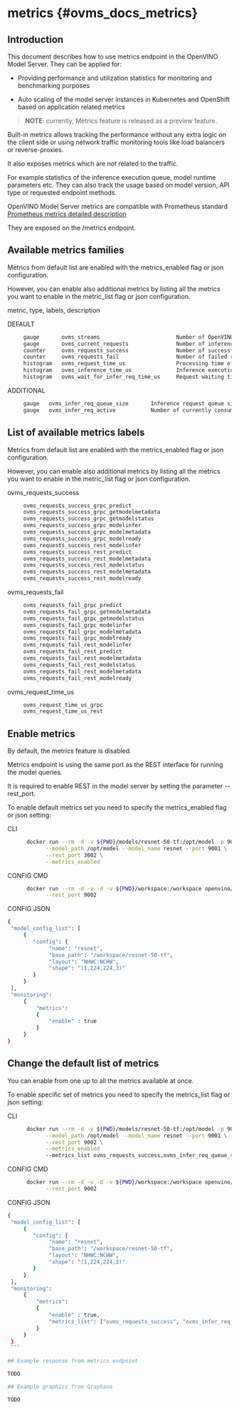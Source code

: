 # metrics {#ovms_docs_metrics}

## Introduction

This document describes how to use metrics endpoint in the OpenVINO Model Server. They can be applied for:

- Providing performance and utilization statistics for monitoring and benchmarking purposes

- Auto scaling of the model server instances in Kubernetes and OpenShift based on application related metrics

> **NOTE**: currently, Metrics feature is released as a preview feature.

Built-in metrics allows tracking the performance without any extra logic on the client side or using network traffic monitoring tools like load balancers or reverse-proxies.

It also exposes metrics which are not related to the traffic. 

For example statistics of the inference execution queue, model runtime parameters etc. They can also track the usage based on model version, API type or requested endpoint methods.

OpenVINO Model Server metrics are compatible with Prometheus standard [Prometheus metrics detailed description](https://prometheus.io/docs)

They are exposed on the /metrics endpoint.

## Available metrics families

Metrics from default list are enabled with the metrics_enabled flag or json configuration.

However, you can enable also additional metrics by listing all the metrics you want to enable in the metric_list flag or json configuration.

metric, type, labels, description

DEFAULT

   ```bash
        gauge       ovms_streams                        Number of OpenVINO execution streams.
        gauge       ovms_current_requests               Number of inference requests currently in process.
        counter     ovms_requests_success               Number of successful requests to a model or a DAG.
        counter     ovms_requests_fail                  Number of failed requests to a model or a DAG.
        histogram   ovms_request_time_us                Processing time of requests to a model or a DAG.
        histogram   ovms_inference_time_us              Inference execution time in the OpenVINO backend.
        histogram   ovms_wait_for_infer_req_time_us     Request waiting time in the scheduling queue.
   ```

ADDITIONAL

   ```bash
        gauge   ovms_infer_req_queue_size       Inference request queue size (nireq).
        gauge   ovms_infer_req_active           Number of currently consumed inference request from the processing queue.
   ```

## List of available metrics labels

Metrics from default list are enabled with the metrics_enabled flag or json configuration.

However, you can enable also additional metrics by listing all the metrics you want to enable in the metric_list flag or json configuration.

ovms_requests_success

   ```bash
        ovms_requests_success_grpc_predict
        ovms_requests_success_grpc_getmodelmetadata
        ovms_requests_success_grpc_getmodelstatus
        ovms_requests_success_grpc_modelinfer
        ovms_requests_success_grpc_modelmetadata
        ovms_requests_success_grpc_modelready
        ovms_requests_success_rest_modelinfer
        ovms_requests_success_rest_predict
        ovms_requests_success_rest_modelmetadata
        ovms_requests_success_rest_modelstatus
        ovms_requests_success_rest_modelmetadata
        ovms_requests_success_rest_modelready
   ```

ovms_requests_fail

   ```bash
        ovms_requests_fail_grpc_predict
        ovms_requests_fail_grpc_getmodelmetadata
        ovms_requests_fail_grpc_getmodelstatus
        ovms_requests_fail_grpc_modelinfer
        ovms_requests_fail_grpc_modelmetadata
        ovms_requests_fail_grpc_modelready
        ovms_requests_fail_rest_modelinfer
        ovms_requests_fail_rest_predict
        ovms_requests_fail_rest_modelmetadata
        ovms_requests_fail_rest_modelstatus
        ovms_requests_fail_rest_modelmetadata
        ovms_requests_fail_rest_modelready
   ```

ovms_request_time_us

   ```bash
        ovms_request_time_us_grpc
        ovms_request_time_us_rest
   ```

## Enable metrics

By default, the metrics feature is disabled.

Metrics endpoint is using the same port as the REST interface for running the model queries.

It is required to enable REST in the model server by setting the parameter --rest_port.

To enable default metrics set you need to specify the metrics_enabled flag or json setting:

CLI

   ```bash
         docker run --rm -d -v ${PWD}/models/resnet-50-tf:/opt/model -p 9001:9001 -p 9002:9002 openvino/model_server:latest \
               --model_path /opt/model --model_name resnet --port 9001 \
               --rest_port 3002 \
               --metrics_enabled
   ```

CONFIG CMD

   ```bash
         docker run --rm -d -v -d -v ${PWD}/workspace:/workspace openvino/model_server --config_path /workspace/config.json -p 9001:9001 -p 9002:9002 openvino/model_server:latest \
               --rest_port 9002
   ```

CONFIG JSON

   ```bash
   {
    "model_config_list": [
        {
           "config": {
                "name": "resnet",
                "base_path": "/workspace/resnet-50-tf",
                "layout": "NHWC:NCHW",
                "shape": "(1,224,224,3)"
           }
        }
    ],
    "monitoring":
        {
            "metrics":
            {
                "enable" : true
            }
        }
   }
   ```

## Change the default list of metrics

You can enable from one up to all the metrics available at once.

To enable specific set of metrics you need to specify the metrics_list flag or json setting:

CLI

   ```bash
         docker run --rm -d -v ${PWD}/models/resnet-50-tf:/opt/model -p 9001:9001 -p 9002:9002 openvino/model_server:latest \
               --model_path /opt/model --model_name resnet --port 9001 \
               --rest_port 9002 \
               --metrics_enabled
               --metrics_list ovms_requests_success,ovms_infer_req_queue_size
   ```

CONFIG CMD

   ```bash
         docker run --rm -d -v -d -v ${PWD}/workspace:/workspace openvino/model_server --config_path /workspace/config.json -p 9001:9001 -p 9002:9002 openvino/model_server:latest \
               --rest_port 9002
   ```

CONFIG JSON

   ```bash
   {
    "model_config_list": [
        {
           "config": {
                "name": "resnet",
                "base_path": "/workspace/resnet-50-tf",
                "layout": "NHWC:NCHW",
                "shape": "(1,224,224,3)"
           }
        }
    ],
    "monitoring":
        {
            "metrics":
            {
                "enable" : true,
                "metrics_list": ["ovms_requests_success", "ovms_infer_req_queue_size"]
            }
        }
    }
    ```

## Example response from metrics endpoint

TODO

## Example graphics from Graphana

TODO
